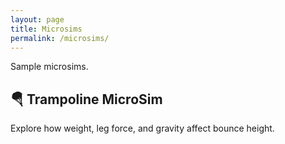 ```yaml
---
layout: page
title: Microsims
permalink: /microsims/
---
```


Sample microsims.

## 🪂 Trampoline MicroSim

Explore how weight, leg force, and gravity affect bounce height.

<div id="trampoline-sim-wrapper">
  <div id="trampoline-sim-container"></div>
</div>

<!-- Load p5.js library -->
<script src="https://cdnjs.cloudflare.com/ajax/libs/p5.js/1.5.0/p5.min.js"></script>

<!-- Load your simulation script -->
<script src="Microsims/trampoline/sketch.js"></script>